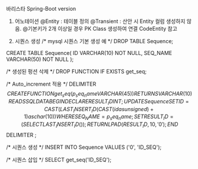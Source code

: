 바리스타 Spring-Boot version

1) 어노테이션
    @Entity : 테이블 정의
    @Transient : 산안 시 Entity 컬럼 생성하지 않음.
    @기본키가 2개 이상일 경우 PK Class 생성하여 연결 CodeEntity 참고
   


2) 시퀀스 생성
   /* mysql 시퀀스 기본 생성 예 */
   DROP TABLE Sequence;

CREATE TABLE Sequence(
ID VARCHAR(10) NOT NULL,
SEQ_NAME VARCHAR(50) NOT NULL
);

/* 생성된 펑션 삭제 */
DROP FUNCTION IF EXISTS get_seq;

/* Auto_increment 적용 */
DELIMITER $$
CREATE FUNCTION get_seq (p_seq_name VARCHAR(45))
RETURNS VARCHAR(10) READS SQL DATA
BEGIN
DECLARE RESULT_ID INT;
UPDATE Sequence SET ID = CAST(LAST_INSERT_ID(CAST(id as unsigned)+1) as char(10))
WHERE SEQ_NAME = p_seq_name;
SET RESULT_ID = (SELECT LAST_INSERT_ID());
RETURN LPAD(RESULT_ID,10,'0');
END $$
DELIMITER ;

/* 시퀀스 생성 */
INSERT INTO Sequence
VALUES ('0', 'ID_SEQ');

/* 시퀀스 삽입 */
SELECT get_seq('ID_SEQ');